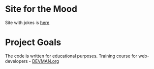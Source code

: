 # Site for the Mood

Site with jokes is [here](https://bdynamite.github.io/20_mood/)

# Project Goals

The code is written for educational purposes. Training course for web-developers - [DEVMAN.org](https://devman.org)
